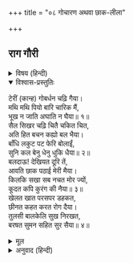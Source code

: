 +++
title = "०८ गोचारण अथवा छाक-लीला"

+++


## राग गौरी


<details><summary>विषय (हिन्दी)</summary>

(१९)
</details>

<details open><summary>विश्वास-प्रस्तुतिः</summary>

टेरीं (कान्ह) गोबर्धन चढ़ि गैया।  
मथि मथि पियो बारि चारिक मैं,  
भूख न जाति अघाति न घैया॥ १॥  
सैल सिखर चढ़ि चितै चकित चित,  
अति हित बचन कह्यो बल भैया।  
बाँधि लकुट पट फेरि बोलाईं,  
सुनि कल बेनु धेनु धुकि धैया॥ २॥  
बलदाऊ! देखियत दूरि तें,  
आवति छाक पठाई मेरी मैया।  
किलकि सखा सब नचत मोर ज्यों,  
कूदत कपि कुरंग की नैया॥ ३॥  
खेलत खात परसपर डहकत,  
छीनत कहत करत रोग दैया।  
तुलसी बालकेलि सुख निरखत,  
बरषत सुमन सहित सुर सैया॥ ४॥
</details>

<details><summary>मूल</summary>

टेरीं (कान्ह) गोबर्धन चढ़ि गैया।  
मथि मथि पियो बारि चारिक मैं,  
भूख न जाति अघाति न घैया॥ १॥  
सैल सिखर चढ़ि चितै चकित चित,  
अति हित बचन कह्यो बल भैया।  
बाँधि लकुट पट फेरि बोलाईं,  
सुनि कल बेनु धेनु धुकि धैया॥ २॥  
बलदाऊ! देखियत दूरि तें,  
आवति छाक पठाई मेरी मैया।  
किलकि सखा सब नचत मोर ज्यों,  
कूदत कपि कुरंग की नैया॥ ३॥  
खेलत खात परसपर डहकत,  
छीनत कहत करत रोग दैया।  
तुलसी बालकेलि सुख निरखत,  
बरषत सुमन सहित सुर सैया॥ ४॥
</details>

<details><summary>अनुवाद (हिन्दी)</summary>

(एक बार श्यामसुन्दर दाऊ भैया और अपने सखाओंके साथ गौ चराने वनमें गये हुए थे। घरसे छाक आनेमें देर हो गयी, भूख बहुत लगी थी। बालस्वभावसे सोचा कि जैसे दही मथनेसे मक्खन निकलता है, वैसे ही जल बिलोनेसे भी निकल जायगा। वे बार-बार पानीको मथ-मथकर उसको झागसहित पीने लगे, पर उससे न तो भूख मिटी न पेट भरा; तब यह मनमें आया कि गायोंको बुलाकर उनके थनोंमें मुँह लगाकर दूध पीयें। इसी उद्देश्यसे वे गायोंको पुकारने लगे—)  
कन्हैयाने गोवर्धनपर चढ़कर गायोंको पुकारा और बोले कि पानीको मथ-मथकर तीन-चार बार पी लिया, पर भूख नहीं मिटी। घैया (गायोंके थनमें मुँह लगाकर दूध पीने) की भाँति अघाया भी नहीं (पेट भी नहीं भरा)॥ १॥ (जब गायें नहीं आयीं,) तब कन्हैया पर्वतकी चोटीपर चढ़ गये और चकित-चित्त होकर (इधर-उधर) देखने लगे (गौएँ क्यों नहीं आयीं)। इतनेमें बलदाऊ भैयाने बड़े हितकी बात कही (कि वंशी बजाओ तो गायें आ जायँगी। यह सुनकर) कन्हैयाने छड़ीके सिरेमें पीताम्बर बाँधकर, उसे घुमाते हुए (वंशी-ध्वनि करके) गायोंको (फिर) बुलाया। वंशीकी मनोहर ध्वनिको सुनकर गायें बड़े वेगसे दौड़ आयीं॥ २॥ (इतनेमें ही दूरसे देखकर बोले—देख-देख) बलदाऊ भैया! मेरी मैयाकी भेजी हुई छाक दूरसे आती दिखायी देती है। (यह सुनते ही) सब सखा किलक-किलककर मोरकी तरह नाचने लगे, बंदर और हरिनकी भाँति कूदने लगे॥ ३॥ (छाक आ पहुँची, तब) खेलते हुए उसे खाने लगे, एक-दूसरेको ललचाने लगे, (परस्पर) छीना-झपटी करने लगे, कहने-सुनने लगे और बेईमानी करने लगे। तुलसीदासजी कहते हैं कि श्रीबालकृष्णकी बालकेलिका आनन्द देखकर देवता अपने स्वामी (इन्द्र) के साथ पुष्पोंकी वर्षा करने लगे॥ ४॥
</details>
